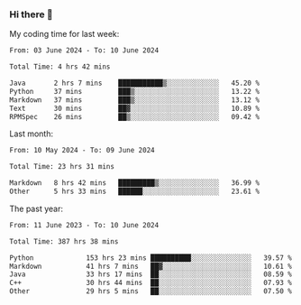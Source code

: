### Hi there 👋

My coding time for last week:

<!--START_SECTION:week-->

```txt
From: 03 June 2024 - To: 10 June 2024

Total Time: 4 hrs 42 mins

Java       2 hrs 7 mins    ███████████▒░░░░░░░░░░░░░   45.20 %
Python     37 mins         ███▒░░░░░░░░░░░░░░░░░░░░░   13.22 %
Markdown   37 mins         ███▒░░░░░░░░░░░░░░░░░░░░░   13.12 %
Text       30 mins         ██▓░░░░░░░░░░░░░░░░░░░░░░   10.89 %
RPMSpec    26 mins         ██▒░░░░░░░░░░░░░░░░░░░░░░   09.42 %
```

<!--END_SECTION:week-->

Last month:

<!--START_SECTION:month-->

```txt
From: 10 May 2024 - To: 09 June 2024

Total Time: 23 hrs 31 mins

Markdown   8 hrs 42 mins   █████████▒░░░░░░░░░░░░░░░   36.99 %
Other      5 hrs 33 mins   ██████░░░░░░░░░░░░░░░░░░░   23.61 %
```

<!--END_SECTION:month-->

The past year:

<!--START_SECTION:year-->

```txt
From: 11 June 2023 - To: 10 June 2024

Total Time: 387 hrs 38 mins

Python             153 hrs 23 mins ██████████░░░░░░░░░░░░░░░   39.57 %
Markdown           41 hrs 7 mins   ██▓░░░░░░░░░░░░░░░░░░░░░░   10.61 %
Java               33 hrs 17 mins  ██░░░░░░░░░░░░░░░░░░░░░░░   08.59 %
C++                30 hrs 44 mins  ██░░░░░░░░░░░░░░░░░░░░░░░   07.93 %
Other              29 hrs 5 mins   ██░░░░░░░░░░░░░░░░░░░░░░░   07.50 %
```

<!--END_SECTION:year-->
